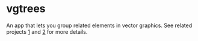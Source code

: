 # vgtrees

An app that lets you group related elements in vector graphics. See related projects [1](https://github.com/Vrroom/vectorrvnn) and [2](https://github.com/Vrroom/emoji-dataset) for more details. 
